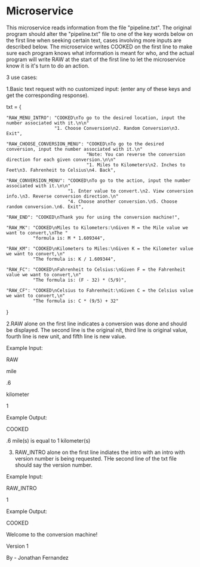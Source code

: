 # Microservice
This microservice reads information from the file "pipeline.txt". The original program should alter the "pipeline.txt" file to one of the key words below
on the first line when seeking certain text, cases involving more inputs are described below. The microservice writes COOKED on the first line to make sure
each program knows what information is meant for who, and the actual program will write RAW at the start of the first line to let the microservice know it
is it's turn to do an action.


3 use cases:

1.Basic text request with no customized input: (enter any of these keys and get the corresponding response).

txt = {
    
    "RAW_MENU_INTRO": "COOKED\nTo go to the desired location, input the number associated with it.\n\n"
                      "1. Choose Conversion\n2. Random Conversion\n3. Exit",
                      
    "RAW_CHOOSE_CONVERSION_MENU": "COOKED\nTo go to the desired conversion, input the number associated with it.\n"
                                  "Note: You can reverse the conversion direction for each given conversion.\n\n"
                                  "1. Miles to Kilometers\n2. Inches to Feet\n3. Fahrenheit to Celsius\n4. Back",
                                  
    "RAW_CONVERSION_MENU": "COOKED\nTo go to the action, input the number associated with it.\n\n"
                           "1. Enter value to convert.\n2. View conversion info.\n3. Reverse conversion direction.\n"
                           "4. Choose another conversion.\n5. Choose random conversion.\n6. Exit",
                           
    "RAW_END": "COOKED\nThank you for using the conversion machine!",
    
    "RAW_MK": "COOKED\nMiles to Kilometers:\nGiven M = the Mile value we want to convert,\nThe "
              "formula is: M * 1.609344",
              
    "RAW_KM": "COOKED\nKilometers to Miles:\nGiven K = the Kilometer value we want to convert,\n"
              "The formula is: K / 1.609344",
              
    "RAW_FC": "COOKED\nFahrenheit to Celsius:\nGiven F = the Fahrenheit value we want to convert,\n"
              "The formula is: (F - 32) * (5/9)",
              
    "RAW_CF": "COOKED\nCelsius to Fahrenheit:\nGiven C = the Celsius value we want to convert,\n"
              "The formula is: C * (9/5) + 32"
}


2.RAW alone on the first line indicates a conversion was done and should be displayed. The second line is the original nit, third line is original value,
fourth line is new unit, and fifth line is new value.

Example Input:

  RAW
  
  mile
  
  .6
  
  kilometer
  
  1
  
  
 Example Output:
 
  COOKED
  
  .6 mile(s) is equal to 1 kilometer(s)
  

3. RAW_INTRO alone on the first line indiates the intro with an intro with version number is being requested. THe second line of the txt file should say the
version number.

Example Input:

  RAW_INTRO
  
  1
  
  
Example Output:

  COOKED
  
  Welcome to the conversion machine!
  
  Version 1
  
  By - Jonathan Fernandez
  
 
  
